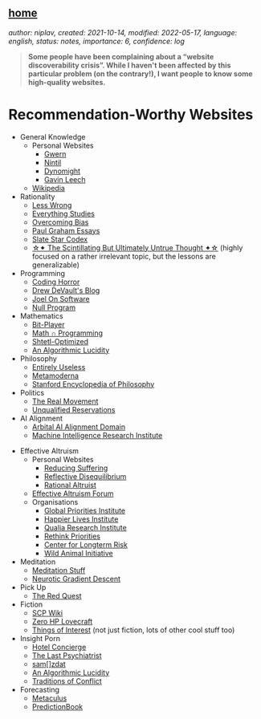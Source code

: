 [home](./index.md)
------------------

*author: niplav, created: 2021-10-14, modified: 2022-05-17, language: english, status: notes, importance: 6, confidence: log*

> __Some people have been complaining about a “website discoverability
crisis”<!--TODO: link-->. While I haven't been affected by this
particular problem (on the contrary!), I want people to know some
high-quality websites.__

Recommendation-Worthy Websites
===============================

* General Knowledge
	* Personal Websites
		* [Gwern](https://www.gwern.net/)
		* [Nintil](https://nintil.com/)
		* [Dynomight](https://dynomight.net/)
		* [Gavin Leech](https://www.gleech.org)
	* [Wikipedia](https://en.wikipedia.org/)
* Rationality
	* [Less Wrong](https://lesswrong.com/)
	* [Everything Studies](https://everythingstudies.com/)
	* [Overcoming Bias](http://www.overcomingbias.com/)
	* [Paul Graham Essays](http://paulgraham.com/articles.html)
	* [Slate Star Codex](http://slatestarcodex.com/)
	* [☆✦ The Scintillating But Ultimately Untrue Thought ✦☆](https://unremediatedgender.space) (highly focused on a rather irrelevant topic, but the lessons are generalizable)
* Programming
	* [Coding Horror](https://blog.codinghorror.com/)
	* [Drew DeVault's Blog](https://drewdevault.com/)
	* [Joel On Software](https://www.joelonsoftware.com/)
	* [Null Program](http://nullprogram.com/)
* Mathematics
	* [Bit-Player](http://bit-player.org/)
	* [Math ∩ Programming](https://jeremykun.com/)
	* [Shtetl-Optimized](https://www.scottaaronson.com/blog)
	* [An Algorithmic Lucidity](http://zackmdavis.net/blog/)
* Philosophy
	* [Entirely Useless](https://entirelyuseless.com/)
	* [Metamoderna](http://metamoderna.org/?lang=en)
	* [Stanford Encyclopedia of Philosophy](https://plato.stanford.edu/)
* Politics
	* [The Real Movement](https://therealmovement.wordpress.com/)
	* [Unqualified Reservations](https://unqualified-reservations.org/)
* AI Alignment
	* [Arbital AI Alignment Domain](https://arbital.org/explore/ai_alignment)
	* [Machine Intelligence Research Institute](https://intelligence.org)
<!--TODO: Add Redwood Research & Alignment Research Center-->
* Effective Altruism
	* Personal Websites
		* [Reducing Suffering](https://reducing-suffering.org)
		* [Reflective Disequilibrium](https://reflectivedisequilibrium.blogspot.com)
		* [Rational Altruist](https://rationalaltruist.com)
	* [Effective Altruism Forum](https://forum.effectivealtruism.org/allposts)
	* Organisations
		* [Global Priorities Institute](https://globalprioritiesinstitute.org)
		* [Happier Lives Institute](https://happierlivesinstitute.org/)
		* [Qualia Research Institute](https://qualiaresearchinstitute.org)
		* [Rethink Priorities](https://rethinkpriorities.org)
		* [Center for Longterm Risk](https://longtermrisk.org)
		* [Wild Animal Initiative](https://www.wildanimalinitiative.org)
* Meditation
	* [Meditation Stuff](https://meditationstuff.wordpress.com)
	* [Neurotic Gradient Descent](https://neuroticgradientdescent.blogspot.com)
* Pick Up
	* [The Red Quest](https://theredquest.wordpress.com)
* Fiction
	* [SCP Wiki](http://www.scp-wiki.net/)
	* [Zero HP Lovecraft](https://zerohplovecraft.wordpress.com/)
	* [Things of Interest](https://qntm.org) (not just fiction, lots of other cool stuff too)
* Insight Porn
	* [Hotel Concierge](https://hotelconcierge.tumblr.com/)
	* [The Last Psychiatrist](https://thelastpsychiatrist.com/)
	* [sam[]zdat](https://samzdat.com/)
	* [An Algorithmic Lucidity](http://zackmdavis.net/blog/)
	* [Traditions of Conflict](https://traditionsofconflict.com)
* Forecasting
	* [Metaculus](https://www.metaculus.com)
	* [PredictionBook](https://www.predictionbook.com)
